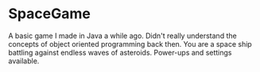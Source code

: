 SpaceGame
=========

A basic game I made in Java a while ago. Didn't really understand the concepts of object oriented programming back then. You are a space ship battling against endless waves of asteroids. Power-ups and settings available.
